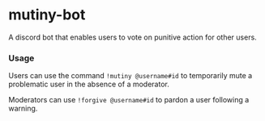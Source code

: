 # mutiny-bot
A discord bot that enables users to vote on punitive action for other users.

### Usage
Users can use the command `!mutiny @username#id` to temporarily mute a problematic user in the absence of a moderator.

Moderators can use `!forgive @username#id` to pardon a user following a warning. 
